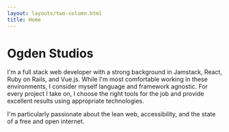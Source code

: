 ```yaml
---
layout: layouts/two-column.html
title: Home
---
```


# Ogden Studios 

I'm a full stack web developer with a strong background in Jamstack, React, Ruby on Rails, and Vue.js. While I'm most comfortable working in these environments, I consider myself language and framework agnostic. For every project I take on, I choose the right tools for the job and provide excellent results using appropriate technologies.

I'm particularly passionate about the lean web, accessibility, and the state of a free and open internet.